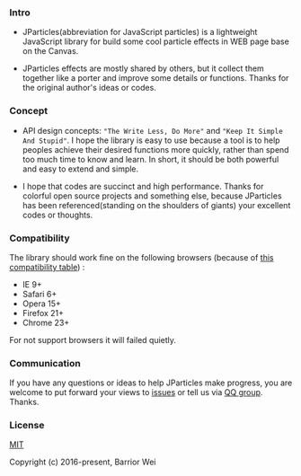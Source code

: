 ### Intro

- JParticles(abbreviation for JavaScript particles) is a lightweight JavaScript library for build some cool particle effects in WEB page base on the Canvas.

- JParticles effects are mostly shared by others, but it collect them together like a porter and improve some details or functions. Thanks for the original author's ideas or codes.


### Concept

- API design concepts: `"The Write Less, Do More"` and `"Keep It Simple And Stupid"`. I hope the library is easy to use because a tool is to help peoples achieve their desired functions more quickly, rather than spend too much time to know and learn. In short, it should be both powerful and easy to extend and simple.

- I hope that codes are succinct and high performance. Thanks for colorful open source projects and something else, because JParticles has been referenced(standing on the shoulders of giants) your excellent codes or thoughts.


### Compatibility

The library should work fine on the following browsers (because of [this compatibility table](https://github.com/Barrior/JParticles/blob/master/docs/compatibility_table.md)) :

- IE 9+
- Safari 6+
- Opera 15+
- Firefox 21+
- Chrome 23+

For not support browsers it will failed quietly.


### Communication

If you have any questions or ideas to help JParticles make progress, you are welcome to put forward your views to [issues](https://github.com/Barrior/JParticles/issues) or tell us via [QQ group](http://shang.qq.com/wpa/qunwpa?idkey=f548e3f94e0040a2ac5adfe4fec6915ef67c8c1b6ba5784ff6d5049c6135a759). Thanks.


### License

[MIT](https://github.com/Barrior/JParticles/blob/master/LICENSE)

Copyright (c) 2016-present, Barrior Wei
